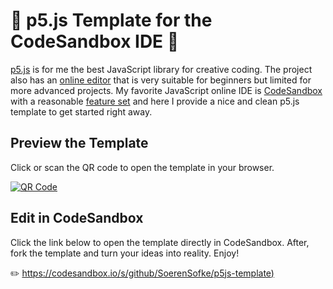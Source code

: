 # 🌈 p5.js Template for the CodeSandbox IDE 🦄

[p5.js](https://p5js.org/) is for me the best JavaScript library for creative coding. The project also has an [online editor](https://editor.p5js.org/) that is very suitable for beginners but limited for more advanced projects. My favorite JavaScript online IDE is [CodeSandbox](https://codesandbox.io/) with a reasonable [feature set](https://codesandbox.io/docs/) and here I provide a nice and clean p5.js template to get started right away.

## Preview the Template
Click or scan the QR code to open the template in your browser.

[![QR Code](http://api.qrserver.com/v1/create-qr-code/?color=000000&bgcolor=FFFFFF&data=https%3A%2F%2Fsoerensofke.github.io%2Fp5js-template%2F&qzone=1&margin=0&size=150x150&ecc=L)](https://soerensofke.github.io/p5js-template/)

## Edit in CodeSandbox
Click the link below to open the template directly in CodeSandbox. After, fork the template and turn your ideas into reality. Enjoy!

✏️ [https://codesandbox.io/s/github/SoerenSofke/p5js-template)](https://codesandbox.io/s/github/SoerenSofke/p5js-template)

